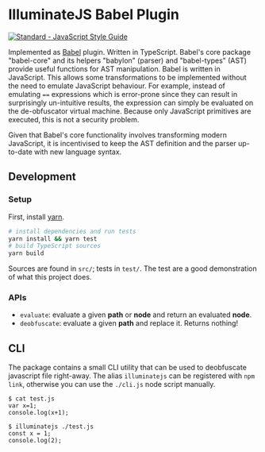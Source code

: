 # IlluminateJS Babel Plugin

[![Standard - JavaScript Style Guide](https://img.shields.io/badge/code_style-standard-brightgreen.svg)](http://standardjs.com/)

Implemented as [Babel](http://babeljs.io) plugin. Written in TypeScript. Babel's core package "babel-core" and its helpers "babylon" (parser) and "babel-types" (AST) provide useful functions for AST manipulation. Babel is written in JavaScript. This allows some transformations to be implemented without the need to emulate JavaScript behaviour. For example, instead of emulating `==` expressions which is error-prone since they can result in surprisingly un-intuitive results, the expression can simply be evaluated on the de-obfuscator virtual machine. Because only JavaScript primitives are executed, this is not a security problem.

Given that Babel's core functionality involves transforming modern JavaScript, it is incentivised to keep the AST definition and the parser up-to-date with new language syntax.

## Development 

### Setup

First, install [yarn](https://yarnpkg.com/en/docs/install).

```sh
# install dependencies and run tests
yarn install && yarn test
# build TypeScript sources
yarn build
```

Sources are found in `src/`; tests in `test/`. The test are a good demonstration of what this project does.

### APIs
- `evaluate`: evaluate a given **path** or **node** and return an evaluated **node**.
- `deobfuscate`: evaluate a given **path** and replace it. Returns nothing!


## CLI

The package contains a small CLI utility that can be used to deobfuscate javascript file right-away. The alias `illuminatejs` can be registered with `npm link`, otherwise you can use the `./cli.js` node script manually.

```
$ cat test.js 
var x=1;
console.log(x+1);

$ illuminatejs ./test.js
const x = 1;
console.log(2);
```